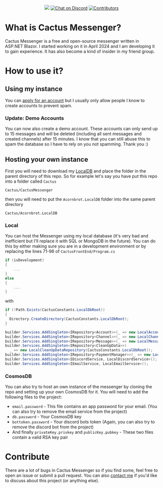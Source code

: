 <p align="center">
    <a href="https://github.com/Schlafhase/CactusMessenger/pulse" alt="Activity">
        <img src="https://img.shields.io/github/commit-activity/m/Schlafhase/CactusMessenger" /></a>
    <a href="https://discord.gg/rRnqzJn6WH">
        <img src="https://img.shields.io/discord/1308518069554905120?logo=discord&logoColor=white"
            alt="Chat on Discord"></a>
    <a href="https://github.com/Schlafhase/CactusMessenger/graphs/contributors">
	<img src="https://img.shields.io/github/contributors/Schlafhase/CactusMessenger"
	    alt="Contributors">	
    </a>
</p>

# What is Cactus Messenger?
Cactus Messenger is a free and open-source messenger written in ASP.NET Blazor. I started working on it in April 2024 and I am developing it to gain experience. It has also become a kind of insider in my friend group.

# How to use it?
## Using my instance
You can [apply for an account](https://cactusmessenger.azurewebsites.net/createAccount) but I usually only allow people I know to create accounts to prevent spam. 
### Update: Demo Accounts
You can now also create a demo account. These accounts can only send up to 15 messages and will be deleted (including all sent messages and created channels) after 15 minutes. I know that you can still abuse this to spam the database so I have to rely on you not 
spamming. Thank you :)
## Hosting your own instance
First you will need to download my [LocalDB](https://github.com/Schlafhase/Acornbrot.LocalDB) and place the folder in the parent directory of this repo. So for example let's say you have put this repo into a folder called `Cactus`
```
Cactus/CactusMessenger
```
then you will need to put the `Acornbrot.LocalDB` folder into the same parent directory
```
Cactus/Acornbrot.LocalDB
```
### Local
You can host the Messenger using my local database (it's very bad and inefficient but I'll replace it with SQL or MongoDB in the future). You can do this by either making sure you are in a development environment or by replacing the lines 71-96 of `CactusFrontEnd/Program.cs`
```cs
if (isDevelopment)
{
	...
}
else
{
	...
}
```
with
```cs
if (!Path.Exists(CactusConstants.LocalDbRoot))
{
  Directory.CreateDirectory(CactusConstants.LocalDbRoot);
}

builder.Services.AddSingleton<IRepository<Account>>(_ => new LocalAccountRepository(CactusConstants.LocalDbRoot));
builder.Services.AddSingleton<IRepository<Channel>>(_ => new LocalChannelRepository(CactusConstants.LocalDbRoot));
builder.Services.AddSingleton<IRepository<Message>>(_ => new LocalMessageRepository(CactusConstants.LocalDbRoot));
builder.Services.AddSingleton<IRepository<CleanUpData>>(
  _ => new LocalCleanUpDataRepository(CactusConstants.LocalDbRoot));
builder.Services.AddSingleton<IRepository<PaymentManager>>(_ => new LocalPaymentRepo(CactusConstants.LocalDbRoot));
builder.Services.AddSingleton<IDiscordService, LocalDiscordService>();
builder.Services.AddSingleton<IEmailService, LocalEmailService>();
```
### CosmosDB
You can also try to host an own instance of the messenger by cloning the repo and setting up your own CosmosDB for it. You will need to add the following files to the project:
* `email.password` - This file contains an app password for your email. (You can also try to remove the email service from the project)
* `db.password` - Your CosmosDB key
* `bottoken.password` - Your discord bots token (Again, you can also try to remove the discord bot from the project)
* And finally `privateKey.privkey` and `publicKey.pubkey` - These two files contain a valid RSA key pair

# Contribute
There are a lot of bugs in Cactus Messenger so if you find some, feel free to open an issue or submit a pull request. You can also [contact me](https://schlafhase.uk) if you'd like to discuss about this project (or anything else).
